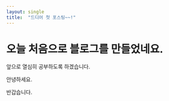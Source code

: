 ```yaml
---
layout: single
title:  "드디어 첫 포스팅~~!"
---
```


# 오늘 처음으로 블로그를 만들었네요.

앞으로 열심히 공부하도록 하겠습니다.



안녕하세요.

반갑습니다.
